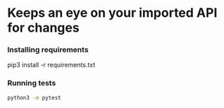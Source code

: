 # Keeps an eye on your imported API for changes

### Installing requirements
pip3 install -r requirements.txt

### Running tests

 ```bash
python3 -m pytest
```








